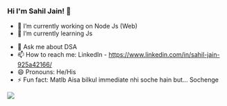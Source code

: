 ### Hi I'm Sahil Jain! 👋

- 🔭 I’m currently working on Node Js (Web)
- 🌱 I’m currently learning Js
<!-- - 👯 I’m looking to collaborate on ...
- 🤔 I’m looking for help with ... -->
- 💬 Ask me about DSA
- 📫 How to reach me: LinkedIn - https://www.linkedin.com/in/sahil-jain-925a42166/
- 😄 Pronouns: He/His
- ⚡ Fun fact: Matlb Aisa bilkul immediate nhi soche hain but... Sochenge

<img src="https://github-readme-stats.vercel.app/api?username=jainss&&show_icons=true&title_color=ffffff&icon_color=bb2acf&text_color=daf7dc&bg_color=151515">
